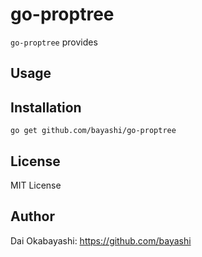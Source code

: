 # go-proptree

`go-proptree` provides 

## Usage



## Installation

    go get github.com/bayashi/go-proptree

## License

MIT License

## Author

Dai Okabayashi: https://github.com/bayashi
